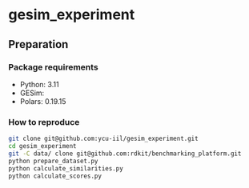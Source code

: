 # gesim_experiment

## Preparation

### Package requirements

- Python: 3.11
- GESim:
- Polars: 0.19.15

### How to reproduce

```bash
git clone git@github.com:ycu-iil/gesim_experiment.git
cd gesim_experiment
git -C data/ clone git@github.com:rdkit/benchmarking_platform.git
python prepare_dataset.py
python calculate_similarities.py
python calculate_scores.py 
```
